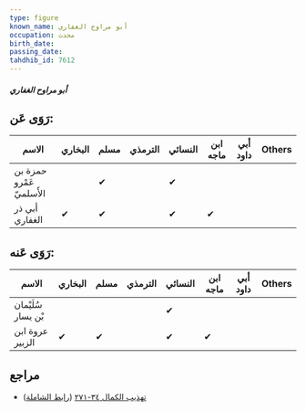 ```yaml
---
type: figure
known_name: أبو مراوح الغفاري
occupation: محدث
birth_date:
passing_date:
tahdhib_id: 7612
---
```

##### أبو مراوح الغفاري

## رَوَى عَن:
| الاسم                    | البخاري | مسلم | الترمذي | النسائي | ابن ماجه | أبي داود | Others |
| ------------------------ | ------- | ---- | ------- | ------- | -------- | -------- | ------ |
| حمزة بن عَمْرو الأَسلميّ |         | ✔    |         | ✔       |          |          |        |
| أبي ذر الغفاري           | ✔       | ✔    |         | ✔       | ✔        |          |        |
## رَوَى عَنه:
| الاسم              | البخاري | مسلم | الترمذي | النسائي | ابن ماجه | أبي داود | Others |
| ------------------ | ------- | ---- | ------- | ------- | -------- | -------- | ------ |
| سُلَيْمان بْن يسار |         |      |         | ✔       |          |          |        |
| عروة ابن الزبير    | ✔       | ✔    |         | ✔       | ✔        |          |        |
## مراجع
- [تهذيب الكمال ٣٤-٢٧١](obsidian://open?vault=Tahdhib-al-Kamal&file=Figures/٧٦١٢-أبو%20مراوح%20الغفاري) ([رابط الشاملة](https://shamela.ws/book/3722/18388))